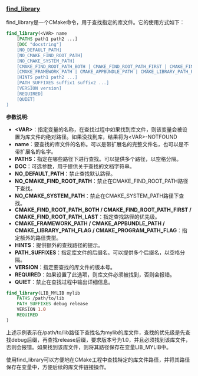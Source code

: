 ### [find_library](#)
find_library是一个CMake命令，用于查找指定的库文件。它的使用方式如下：

```cmake
find_library(<VAR> name
    [PATHS path1 path2 ...]
    [DOC "docstring"]
    [NO_DEFAULT_PATH]
    [NO_CMAKE_FIND_ROOT_PATH]
    [NO_CMAKE_SYSTEM_PATH]
    [CMAKE_FIND_ROOT_PATH_BOTH | CMAKE_FIND_ROOT_PATH_FIRST | CMAKE_FIND_ROOT_PATH_LAST]
    [CMAKE_FRAMEWORK_PATH | CMAKE_APPBUNDLE_PATH | CMAKE_LIBRARY_PATH_FLAG | CMAKE_PROGRAM_PATH_FLAG]
    [HINTS path1 path2 ...]
    [PATH_SUFFIXES suffix1 suffix2 ...]
    [VERSION version]
    [REQUIRED]
    [QUIET]
)
```
**参数说明**:
* **\<VAR\>**：指定变量的名称，在查找过程中如果找到库文件，则该变量会被设置为库文件的绝对路径。如果没找到库，结果将为\<VAR\>-NOTFOUND
* **name**：要查找的库文件的名称。可以是带扩展名的完整文件名，也可以是不带扩展名的名字。
* **PATHS**：指定在哪些路径下进行查找。可以提供多个路径，以空格分隔。
* **DOC**：可选参数，用于提供关于查找的文档字符串。
* **NO_DEFAULT_PATH**：禁止查找默认路径。
* **NO_CMAKE_FIND_ROOT_PATH**：禁止在CMAKE_FIND_ROOT_PATH路径下查找。
* **NO_CMAKE_SYSTEM_PATH**：禁止在CMAKE_SYSTEM_PATH路径下查找。
* **CMAKE_FIND_ROOT_PATH_BOTH / CMAKE_FIND_ROOT_PATH_FIRST / CMAKE_FIND_ROOT_PATH_LAST**：指定查找路径的优先级。
* **CMAKE_FRAMEWORK_PATH / CMAKE_APPBUNDLE_PATH / CMAKE_LIBRARY_PATH_FLAG / CMAKE_PROGRAM_PATH_FLAG**：指定额外的路径类型。
* **HINTS**：提供额外的查找路径的提示。
* **PATH_SUFFIXES**：指定库文件的后缀名。可以提供多个后缀名，以空格分隔。
* **VERSION**：指定要查找的库文件的版本号。
* **REQUIRED**：如果设置了此选项，则库文件必须被找到，否则会报错。
* **QUIET**：禁止在查找过程中输出详细信息。


```cmake
find_library(LIB_MYLIB mylib
    PATHS /path/to/lib
    PATH_SUFFIXES debug release
    VERSION 1.0
    REQUIRED
)
```

上述示例表示在/path/to/lib路径下查找名为mylib的库文件，查找的优先级是先查找debug后缀，再查找release后缀，要求版本号为1.0，并且必须找到该库文件，否则会报错。如果找到该库文件，则将其路径保存在变量LIB_MYLIB中。

使用find_library可以方便地在CMake工程中查找特定的库文件路径，并将其路径保存在变量中，方便后续的库文件链接操作。